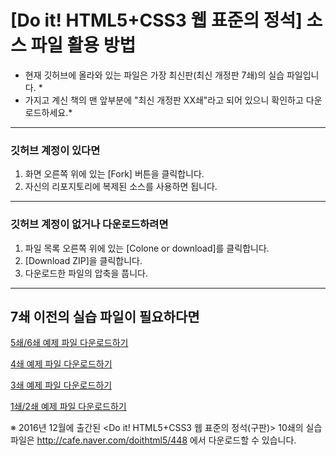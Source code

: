 # [Do it! HTML5+CSS3 웹 표준의 정석] 소스 파일 활용 방법

* 현재 깃허브에 올라와 있는 파일은 가장 최신판(최신 개정판 7쇄)의 실습 파일입니다. *
* 가지고 계신 책의 맨 앞부분에 "최신 개정판 XX쇄"라고 되어 있으니 확인하고 다운로드하세요.*

-----------------------------------------------


### 깃허브 계정이 있다면
1. 화면 오른쪽 위에 있는 [Fork] 버튼을 클릭합니다.
2. 자신의 리포지토리에 복제된 소스를 사용하면 됩니다.

----------------------------------------------

### 깃허브 계정이 없거나 다운로드하려면
1. 파일 목록 오른쪽 위에 있는 [Colone or download]를 클릭합니다.
2. [Download ZIP]을 클릭합니다.
3. 다운로드한 파일의 압축을 풉니다.

----------------------------------------------

## 7쇄 이전의 실습 파일이 필요하다면 

[5쇄/6쇄 예제 파일 다운로드하기](https://github.com/kyrieko/html-book-5)

[4쇄 예제 파일 다운로드하기](https://github.com/kyrieko/html-book-4)

[3쇄 예제 파일 다운로드하기](https://github.com/kyrieko/html-book-3)

[1쇄/2쇄 예제 파일 다운로드하기](https://github.com/kyrieko/html-book-1)


※ 2016년 12월에 출간된 <Do it! HTML5+CSS3 웹 표준의 정석(구판)> 10쇄의 실습 파일은 http://cafe.naver.com/doithtml5/448
에서 다운로드할 수 있습니다.
